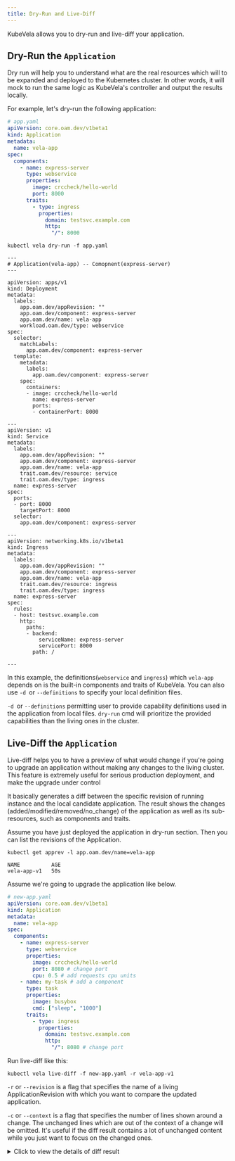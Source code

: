 ```yaml
---
title: Dry-Run and Live-Diff
---
```


KubeVela allows you to dry-run and live-diff your application.

## Dry-Run the `Application`

Dry run will help you to understand what are the real resources which will to be expanded and deployed
to the Kubernetes cluster. In other words, it will mock to run the same logic as KubeVela's controller 
and output the results locally.

For example, let's dry-run the following application:

```yaml
# app.yaml
apiVersion: core.oam.dev/v1beta1
kind: Application
metadata:
  name: vela-app
spec:
  components:
    - name: express-server
      type: webservice
      properties:
        image: crccheck/hello-world
        port: 8000
      traits:
        - type: ingress
          properties:
            domain: testsvc.example.com
            http:
              "/": 8000
```

```shell
kubectl vela dry-run -f app.yaml
```
```console
---
# Application(vela-app) -- Comopnent(express-server)
---

apiVersion: apps/v1
kind: Deployment
metadata:
  labels:
    app.oam.dev/appRevision: ""
    app.oam.dev/component: express-server
    app.oam.dev/name: vela-app
    workload.oam.dev/type: webservice
spec:
  selector:
    matchLabels:
      app.oam.dev/component: express-server
  template:
    metadata:
      labels:
        app.oam.dev/component: express-server
    spec:
      containers:
      - image: crccheck/hello-world
        name: express-server
        ports:
        - containerPort: 8000

---
apiVersion: v1
kind: Service
metadata:
  labels:
    app.oam.dev/appRevision: ""
    app.oam.dev/component: express-server
    app.oam.dev/name: vela-app
    trait.oam.dev/resource: service
    trait.oam.dev/type: ingress
  name: express-server
spec:
  ports:
  - port: 8000
    targetPort: 8000
  selector:
    app.oam.dev/component: express-server

---
apiVersion: networking.k8s.io/v1beta1
kind: Ingress
metadata:
  labels:
    app.oam.dev/appRevision: ""
    app.oam.dev/component: express-server
    app.oam.dev/name: vela-app
    trait.oam.dev/resource: ingress
    trait.oam.dev/type: ingress
  name: express-server
spec:
  rules:
  - host: testsvc.example.com
    http:
      paths:
      - backend:
          serviceName: express-server
          servicePort: 8000
        path: /

---
```

In this example, the definitions(`webservice` and `ingress`) which `vela-app` depends on is the built-in 
components and traits of KubeVela. You can also use `-d `or `--definitions` to specify your local definition files.

`-d `or `--definitions` permitting user to provide capability definitions used in the application from local files.
`dry-run` cmd will prioritize the provided capabilities than the living ones in the cluster.

## Live-Diff the `Application`

Live-diff helps you to have a preview of what would change if you're going to upgrade an application without making any changes
to the living cluster.
This feature is extremely useful for serious production deployment, and make the upgrade under control

It basically generates a diff between the specific revision of running instance and the local candidate application.
The result shows the changes (added/modified/removed/no_change) of the application as well as its sub-resources, 
such as components and traits.

Assume you have just deployed the application in dry-run section.
Then you can list the revisions of the Application.

```shell
kubectl get apprev -l app.oam.dev/name=vela-app
```
```console
NAME          AGE
vela-app-v1   50s
```

Assume we're going to upgrade the application like below.

```yaml
# new-app.yaml
apiVersion: core.oam.dev/v1beta1
kind: Application
metadata:
  name: vela-app
spec:
  components:
    - name: express-server
      type: webservice
      properties:
        image: crccheck/hello-world
        port: 8080 # change port
        cpu: 0.5 # add requests cpu units
    - name: my-task # add a component
      type: task
      properties:
        image: busybox
        cmd: ["sleep", "1000"]
      traits:
        - type: ingress
          properties:
            domain: testsvc.example.com
            http:
              "/": 8080 # change port
```

Run live-diff like this:

```shell
kubectl vela live-diff -f new-app.yaml -r vela-app-v1
```

`-r` or `--revision` is a flag that specifies the name of a living ApplicationRevision with which you want to compare the updated application.

`-c` or `--context` is a flag that specifies the number of lines shown around a change. The unchanged lines 
which are out of the context of a change will be omitted. It's useful if the diff result contains a lot of unchanged content 
while you just want to focus on the changed ones.

<details><summary> Click to view the details of diff result </summary>

```bash
---
# Application (vela-app) has been modified(*)
---
  apiVersion: core.oam.dev/v1beta1
  kind: Application
  metadata:
    creationTimestamp: null
    name: vela-app
    namespace: default
  spec:
    components:
    - name: express-server
      properties:
+       cpu: 0.5
        image: crccheck/hello-world
-       port: 8000
+       port: 8080
+     type: webservice
+   - name: my-task
+     properties:
+       cmd:
+       - sleep
+       - "1000"
+       image: busybox
      traits:
      - properties:
          domain: testsvc.example.com
          http:
-           /: 8000
+           /: 8080
        type: ingress
-     type: webservice
+     type: task
  status:
    batchRollingState: ""
    currentBatch: 0
    rollingState: ""
    upgradedReadyReplicas: 0
    upgradedReplicas: 0

---
## Component (express-server) has been modified(*)
---
  apiVersion: core.oam.dev/v1alpha2
  kind: Component
  metadata:
    creationTimestamp: null
    labels:
      app.oam.dev/name: vela-app
    name: express-server
  spec:
    workload:
      apiVersion: apps/v1
      kind: Deployment
      metadata:
        labels:
          app.oam.dev/appRevision: ""
          app.oam.dev/component: express-server
          app.oam.dev/name: vela-app
          workload.oam.dev/type: webservice
      spec:
        selector:
          matchLabels:
            app.oam.dev/component: express-server
        template:
          metadata:
            labels:
              app.oam.dev/component: express-server
          spec:
            containers:
            - image: crccheck/hello-world
              name: express-server
              ports:
-             - containerPort: 8000
+             - containerPort: 8080
  status:
    observedGeneration: 0

---
### Component (express-server) / Trait (ingress/service) has been removed(-)
---
- apiVersion: v1
- kind: Service
- metadata:
-   labels:
-     app.oam.dev/appRevision: ""
-     app.oam.dev/component: express-server
-     app.oam.dev/name: vela-app
-     trait.oam.dev/resource: service
-     trait.oam.dev/type: ingress
-   name: express-server
- spec:
-   ports:
-   - port: 8000
-     targetPort: 8000
-   selector:
-     app.oam.dev/component: express-server

---
### Component (express-server) / Trait (ingress/ingress) has been removed(-)
---
- apiVersion: networking.k8s.io/v1beta1
- kind: Ingress
- metadata:
-   labels:
-     app.oam.dev/appRevision: ""
-     app.oam.dev/component: express-server
-     app.oam.dev/name: vela-app
-     trait.oam.dev/resource: ingress
-     trait.oam.dev/type: ingress
-   name: express-server
- spec:
-   rules:
-   - host: testsvc.example.com
-     http:
-       paths:
-       - backend:
-           serviceName: express-server
-           servicePort: 8000
-         path: /

---
## Component (my-task) has been added(+)
---
+ apiVersion: core.oam.dev/v1alpha2
+ kind: Component
+ metadata:
+   creationTimestamp: null
+   labels:
+     app.oam.dev/name: vela-app
+   name: my-task
+ spec:
+   workload:
+     apiVersion: batch/v1
+     kind: Job
+     metadata:
+       labels:
+         app.oam.dev/appRevision: ""
+         app.oam.dev/component: my-task
+         app.oam.dev/name: vela-app
+         workload.oam.dev/type: task
+     spec:
+       completions: 1
+       parallelism: 1
+       template:
+         spec:
+           containers:
+           - command:
+             - sleep
+             - "1000"
+             image: busybox
+             name: my-task
+           restartPolicy: Never
+ status:
+   observedGeneration: 0

---
### Component (my-task) / Trait (ingress/service) has been added(+)
---
+ apiVersion: v1
+ kind: Service
+ metadata:
+   labels:
+     app.oam.dev/appRevision: ""
+     app.oam.dev/component: my-task
+     app.oam.dev/name: vela-app
+     trait.oam.dev/resource: service
+     trait.oam.dev/type: ingress
+   name: my-task
+ spec:
+   ports:
+   - port: 8080
+     targetPort: 8080
+   selector:
+     app.oam.dev/component: my-task

---
### Component (my-task) / Trait (ingress/ingress) has been added(+)
---
+ apiVersion: networking.k8s.io/v1beta1
+ kind: Ingress
+ metadata:
+   labels:
+     app.oam.dev/appRevision: ""
+     app.oam.dev/component: my-task
+     app.oam.dev/name: vela-app
+     trait.oam.dev/resource: ingress
+     trait.oam.dev/type: ingress
+   name: my-task
+ spec:
+   rules:
+   - host: testsvc.example.com
+     http:
+       paths:
+       - backend:
+           serviceName: my-task
+           servicePort: 8080
+         path: /
```

</details>
